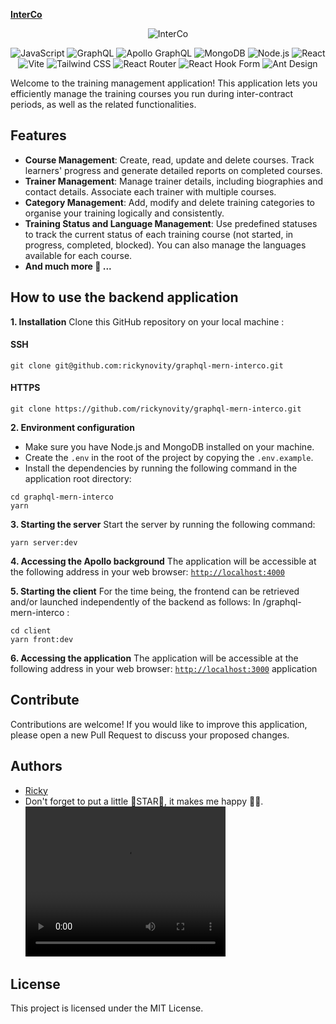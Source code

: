 **[InterCo](#)**
<p>
	<p  align="center">
		<img alt='InterCo' src='https://i.ibb.co/FHZ699C/interco-logo-dark.png'/>	
    <p align="center">
    	<img alt='JavaScript' src='https://img.shields.io/badge/JavaScript-fff?logo=javascript&logoColor=fff&color=151515'/>
    	<img alt='GraphQL' src='https://img.shields.io/badge/GraphQL-fff?logo=graphql&logoColor=fff&color=151515'/>		
      <img alt='Apollo GraphQL' src='https://img.shields.io/badge/Apollo%20GraphQL-fff?logo=apollographql&logoColor=fff&color=151515'/>
      <img alt='MongoDB' src='https://img.shields.io/badge/MongoDB-fff?logo=mongodb&logoColor=fff&color=151515'/>
      <img alt='Node.js' src='https://img.shields.io/badge/Node.js-fff?logo=nodedotjs&logoColor=fff&color=151515'/>
      <img alt='React' src='https://img.shields.io/badge/React-fff?logo=react&logoColor=fff&color=151515'/>
      <img alt='Vite' src='https://img.shields.io/badge/Vite-fff?logo=vite&logoColor=fff&color=151515'/>
      <img alt='Tailwind CSS' src='https://img.shields.io/badge/Tailwind CSS-fff?logo=tailwindcss&logoColor=fff&color=151515'/>
      <img alt='React Router' src='https://img.shields.io/badge/React Router-fff?logo=reactrouter&logoColor=fff&color=151515'/>
      <img alt='React Hook Form' src='https://img.shields.io/badge/React Hook Form-fff?logo=reacthookform&logoColor=fff&color=151515'/>
      <img alt='Ant Design' src='https://img.shields.io/badge/Ant Design-fff?logo=antdesign&logoColor=fff&color=151515'/>
    </p>
		<p>
		Welcome to the training management application! This application lets you efficiently manage the training courses you run during inter-contract periods, as well as the related functionalities.
		</p>
	</p>
</p>


## Features

- **Course Management**: Create, read, update and delete courses. Track learners' progress and generate detailed reports on completed courses.
- **Trainer Management**: Manage trainer details, including biographies and contact details. Associate each trainer with multiple courses. 
- **Category Management**: Add, modify and delete training categories to organise your training logically and consistently.
- **Training Status and Language Management**: Use predefined statuses to track the current status of each training course (not started, in progress, completed, blocked). You can also manage the languages available for each course.
- **And much more 🤩 ...**


## How to use the backend application

**1. Installation**
Clone this GitHub repository on your local machine :
#### SSH
```shell
git clone git@github.com:rickynovity/graphql-mern-interco.git
``` 

#### HTTPS   
```shell
git clone https://github.com/rickynovity/graphql-mern-interco.git
```

**2. Environment configuration**

 - Make sure you have Node.js and MongoDB installed on your machine.
 - Create the `.env` in the root of the project by copying the `.env.example`.
 - Install the dependencies by running the following command in the application root directory:
```shell
cd graphql-mern-interco
yarn
``` 

**3. Starting the server**
 Start the server by running the following command:
 ```shell
 yarn server:dev
```

**4. Accessing the Apollo background**
The application will be accessible at the following address in your web browser:
[`http://localhost:4000`](http://localhost:4000) 



**5. Starting the client**
 For the time being, the frontend can be retrieved and/or launched independently of the backend as follows:
 In /graphql-mern-interco :
 ```shell
 cd client
 yarn front:dev
```

**6. Accessing the application**
The application will be accessible at the following address in your web browser:
[`http://localhost:3000`](http://localhost:3000) 
application


## Contribute
Contributions are welcome! If you would like to improve this application, please open a new Pull Request to discuss your proposed changes.

## Authors
- [Ricky](https://github.com/rickynovity)
- Don't forget to put a little 💫STAR💫, it makes me happy 🙏🙏.
<video autoplay loop controls src="https://drive.google.com/file/d/1qreR8VCrtAXFHhomkyCBIHqUw-zxLZIZ/preview" width="320" height="240"></video>

## License
This project is licensed under the MIT License.
